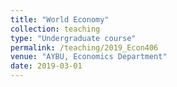 ```yaml
---
title: "World Economy"
collection: teaching
type: "Undergraduate course"
permalink: /teaching/2019_Econ406
venue: "AYBU, Economics Department"
date: 2019-03-01
---
```

